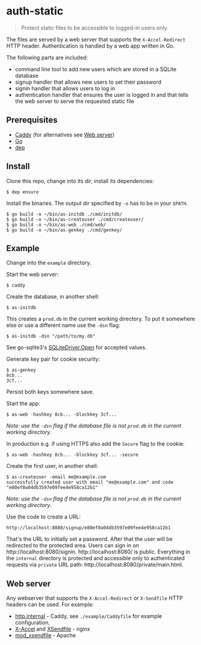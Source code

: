 # auth-static

> Protect static files to be accessible to logged-in users only.

The files are served by a web server that supports the `X-Accel-Redirect` HTTP header.
Authentication is handled by a web app written in Go.

The following parts are included:
- command line tool to add new users which are stored in a SQLite database
- signup handler that allows new users to set their password
- signin handler that allows users to log in
- authentication handler that ensures the user is logged in and that tells the web server to serve the requested static file

## Prerequisites

- [Caddy](https://caddyserver.com/) (for alternatives see [Web server](#web-server))
- [Go](https://golang.org/)
- [dep](https://golang.github.io/dep/docs/installation.html)

## Install

Clone this repo, change into its dir, install its dependencies:

    $ dep ensure

Install the binaries. The output dir specified by `-o` has to be in your `$PATH`.

    $ go build -o ~/bin/as-initdb ./cmd/initdb/
    $ go build -o ~/bin/as-createuser ./cmd/createuser/
    $ go build -o ~/bin/as-web ./cmd/web/
    $ go build -o ~/bin/as-genkey ./cmd/genkey/

## Example

Change into the `example` directory.

Start the web server:

    $ caddy

Create the database, in another shell:

    $ as-initdb

This creates a `prod.db` in the current working directory.
To put it somewhere else or use a different name use the `-dsn` flag:

    $ as-initdb -dsn "/path/to/my.db"

See go-sqlite3's [SQLiteDriver.Open](https://godoc.org/github.com/mattn/go-sqlite3#SQLiteDriver.Open) for accepted values.

Generate key pair for cookie security:

    $ as-genkey
    8cb...
    3cf...

Persist both keys somewhere save.

Start the app:

    $ as-web -hashkey 8cb... -blockkey 3cf...

_Note: use the `-dsn` flag if the database file is not `prod.db` in the current working directory._

In production e.g. if using HTTPS also add the `Secure` flag to the cookie:

    $ as-web -hashkey 8cb... -blockkey 3cf... -secure

Create the first user, in another shell:

    $ as-createuser -email me@example.com
    successfully created user with email "me@example.com" and code "e80ef0a04db3597e09fee4e958ca12b1"

_Note: use the `-dsn` flag if the database file is not `prod.db` in the current working directory._

Use the code to create a URL:

    http://localhost:8080/signup/e80ef0a04db3597e09fee4e958ca12b1

That's the URL to initially set a password. After that the user will be redirected to the protected area.
Users can sign in on http://localhost:8080/signin.
http://localhost:8080/ is public.
Everything in the `internal` directory is protected and accessible only to authenticated requests via `private` URL path: http://localhost:8080/private/main.html.

## Web server

Any webserver that supports the `X-Accel-Redirect` or `X-Sendfile` HTTP headers can be used. For example:

- [http.internal](https://caddyserver.com/docs/internal) - Caddy, see `./example/Caddyfile` for example configuration.
- [X-Accel](https://www.nginx.com/resources/wiki/start/topics/examples/x-accel/) and [XSendfile](https://www.nginx.com/resources/wiki/start/topics/examples/xsendfile/) - nginx
- [mod_xsendfile](https://tn123.org/mod_xsendfile/) - Apache

